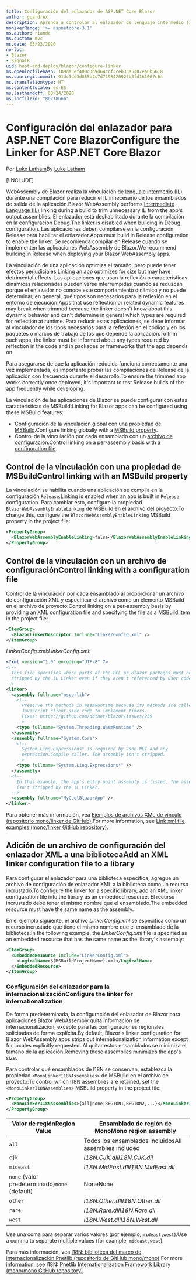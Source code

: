 ```yaml
---
title: Configuración del enlazador de ASP.NET Core Blazor
author: guardrex
description: Aprenda a controlar al enlazador de lenguaje intermedio (IL) al crear una aplicación Blazor.
monikerRange: '>= aspnetcore-3.1'
ms.author: riande
ms.custom: mvc
ms.date: 03/23/2020
no-loc:
- Blazor
- SignalR
uid: host-and-deploy/blazor/configure-linker
ms.openlocfilehash: 109da5ef400c3b9d64ccf3ceb33a5387ea6b5618
ms.sourcegitcommit: 91dc1dd3d055b4c7d7298420927b3fd161067c64
ms.translationtype: HT
ms.contentlocale: es-ES
ms.lasthandoff: 03/24/2020
ms.locfileid: "80218666"
---
```

# <a name="configure-the-linker-for-aspnet-core-blazor"></a><span data-ttu-id="86f4b-103">Configuración del enlazador para ASP.NET Core Blazor</span><span class="sxs-lookup"><span data-stu-id="86f4b-103">Configure the Linker for ASP.NET Core Blazor</span></span>

<span data-ttu-id="86f4b-104">Por [Luke Latham](https://github.com/guardrex)</span><span class="sxs-lookup"><span data-stu-id="86f4b-104">By [Luke Latham](https://github.com/guardrex)</span></span>

[!INCLUDE[](~/includes/blazorwasm-preview-notice.md)]

<span data-ttu-id="86f4b-105">WebAssembly de Blazor realiza la vinculación de [lenguaje intermedio (IL)](/dotnet/standard/managed-code#intermediate-language--execution) durante una compilación para reducir el IL innecesario de los ensamblados de salida de la aplicación.</span><span class="sxs-lookup"><span data-stu-id="86f4b-105">Blazor WebAssembly performs [Intermediate Language (IL)](/dotnet/standard/managed-code#intermediate-language--execution) linking during a build to trim unnecessary IL from the app's output assemblies.</span></span> <span data-ttu-id="86f4b-106">El enlazador está deshabilitado durante la compilación en la configuración Debug.</span><span class="sxs-lookup"><span data-stu-id="86f4b-106">The linker is disabled when building in Debug configuration.</span></span> <span data-ttu-id="86f4b-107">Las aplicaciones deben compilarse en la configuración Release para habilitar el enlazador.</span><span class="sxs-lookup"><span data-stu-id="86f4b-107">Apps must build in Release configuration to enable the linker.</span></span> <span data-ttu-id="86f4b-108">Se recomienda compilar en Release cuando se implementen las aplicaciones WebAssembly de Blazor.</span><span class="sxs-lookup"><span data-stu-id="86f4b-108">We recommend building in Release when deploying your Blazor WebAssembly apps.</span></span> 

<span data-ttu-id="86f4b-109">La vinculación de una aplicación optimiza el tamaño, pero puede tener efectos perjudiciales.</span><span class="sxs-lookup"><span data-stu-id="86f4b-109">Linking an app optimizes for size but may have detrimental effects.</span></span> <span data-ttu-id="86f4b-110">Las aplicaciones que usan la reflexión o características dinámicas relacionadas pueden verse interrumpidas cuando se reduzcan porque el enlazador no conoce este comportamiento dinámico y no puede determinar, en general, qué tipos son necesarios para la reflexión en el entorno de ejecución.</span><span class="sxs-lookup"><span data-stu-id="86f4b-110">Apps that use reflection or related dynamic features may break when trimmed because the linker doesn't know about this dynamic behavior and can't determine in general which types are required for reflection at runtime.</span></span> <span data-ttu-id="86f4b-111">Para reducir estas aplicaciones, se debe informar al vinculador de los tipos necesarios para la reflexión en el código y en los paquetes o marcos de trabajo de los que depende la aplicación.</span><span class="sxs-lookup"><span data-stu-id="86f4b-111">To trim such apps, the linker must be informed about any types required by reflection in the code and in packages or frameworks that the app depends on.</span></span> 

<span data-ttu-id="86f4b-112">Para asegurarse de que la aplicación reducida funciona correctamente una vez implementada, es importante probar las compilaciones de Release de la aplicación con frecuencia durante el desarrollo.</span><span class="sxs-lookup"><span data-stu-id="86f4b-112">To ensure the trimmed app works correctly once deployed, it's important to test Release builds of the app frequently while developing.</span></span>

<span data-ttu-id="86f4b-113">La vinculación de las aplicaciones de Blazor se puede configurar con estas características de MSBuild:</span><span class="sxs-lookup"><span data-stu-id="86f4b-113">Linking for Blazor apps can be configured using these MSBuild features:</span></span>

* <span data-ttu-id="86f4b-114">Configuración de la vinculación global con una [propiedad de MSBuild](#control-linking-with-an-msbuild-property).</span><span class="sxs-lookup"><span data-stu-id="86f4b-114">Configure linking globally with a [MSBuild property](#control-linking-with-an-msbuild-property).</span></span>
* <span data-ttu-id="86f4b-115">Control de la vinculación por cada ensamblado con un [archivo de configuración](#control-linking-with-a-configuration-file).</span><span class="sxs-lookup"><span data-stu-id="86f4b-115">Control linking on a per-assembly basis with a [configuration file](#control-linking-with-a-configuration-file).</span></span>

## <a name="control-linking-with-an-msbuild-property"></a><span data-ttu-id="86f4b-116">Control de la vinculación con una propiedad de MSBuild</span><span class="sxs-lookup"><span data-stu-id="86f4b-116">Control linking with an MSBuild property</span></span>

<span data-ttu-id="86f4b-117">La vinculación se habilita cuando una aplicación se compila en la configuración `Release`.</span><span class="sxs-lookup"><span data-stu-id="86f4b-117">Linking is enabled when an app is built in `Release` configuration.</span></span> <span data-ttu-id="86f4b-118">Para cambiar esto, configure la propiedad `BlazorWebAssemblyEnableLinking` de MSBuild en el archivo del proyecto:</span><span class="sxs-lookup"><span data-stu-id="86f4b-118">To change this, configure the `BlazorWebAssemblyEnableLinking` MSBuild property in the project file:</span></span>

```xml
<PropertyGroup>
  <BlazorWebAssemblyEnableLinking>false</BlazorWebAssemblyEnableLinking>
</PropertyGroup>
```

## <a name="control-linking-with-a-configuration-file"></a><span data-ttu-id="86f4b-119">Control de la vinculación con un archivo de configuración</span><span class="sxs-lookup"><span data-stu-id="86f4b-119">Control linking with a configuration file</span></span>

<span data-ttu-id="86f4b-120">Control de la vinculación por cada ensamblado al proporcionar un archivo de configuración XML y especificar el archivo como un elemento MSBuild en el archivo de proyecto:</span><span class="sxs-lookup"><span data-stu-id="86f4b-120">Control linking on a per-assembly basis by providing an XML configuration file and specifying the file as a MSBuild item in the project file:</span></span>

```xml
<ItemGroup>
  <BlazorLinkerDescriptor Include="LinkerConfig.xml" />
</ItemGroup>
```

<span data-ttu-id="86f4b-121">*LinkerConfig.xml*:</span><span class="sxs-lookup"><span data-stu-id="86f4b-121">*LinkerConfig.xml*:</span></span>

```xml
<?xml version="1.0" encoding="UTF-8" ?>
<!--
  This file specifies which parts of the BCL or Blazor packages must not be
  stripped by the IL Linker even if they aren't referenced by user code.
-->
<linker>
  <assembly fullname="mscorlib">
    <!--
      Preserve the methods in WasmRuntime because its methods are called by 
      JavaScript client-side code to implement timers.
      Fixes: https://github.com/dotnet/blazor/issues/239
    -->
    <type fullname="System.Threading.WasmRuntime" />
  </assembly>
  <assembly fullname="System.Core">
    <!--
      System.Linq.Expressions* is required by Json.NET and any 
      expression.Compile caller. The assembly isn't stripped.
    -->
    <type fullname="System.Linq.Expressions*" />
  </assembly>
  <!--
    In this example, the app's entry point assembly is listed. The assembly
    isn't stripped by the IL Linker.
  -->
  <assembly fullname="MyCoolBlazorApp" />
</linker>
```

<span data-ttu-id="86f4b-122">Para obtener más información, vea [Ejemplos de archivos XML de vínculo (repositorio mono/linker de GitHub)](https://github.com/mono/linker#link-xml-file-examples).</span><span class="sxs-lookup"><span data-stu-id="86f4b-122">For more information, see [Link xml file examples (mono/linker GitHub repository)](https://github.com/mono/linker#link-xml-file-examples).</span></span>

## <a name="add-an-xml-linker-configuration-file-to-a-library"></a><span data-ttu-id="86f4b-123">Adición de un archivo de configuración del enlazador XML a una biblioteca</span><span class="sxs-lookup"><span data-stu-id="86f4b-123">Add an XML linker configuration file to a library</span></span>

<span data-ttu-id="86f4b-124">Para configurar el enlazador para una biblioteca específica, agregue un archivo de configuración de enlazador XML a la biblioteca como un recurso incrustado.</span><span class="sxs-lookup"><span data-stu-id="86f4b-124">To configure the linker for a specific library, add an XML linker configuration file into the library as an embedded resource.</span></span> <span data-ttu-id="86f4b-125">El recurso incrustado debe tener el mismo nombre que el ensamblado.</span><span class="sxs-lookup"><span data-stu-id="86f4b-125">The embedded resource must have the same name as the assembly.</span></span>

<span data-ttu-id="86f4b-126">En el ejemplo siguiente, el archivo *LinkerConfig.xml* se especifica como un recurso incrustado que tiene el mismo nombre que el ensamblado de la biblioteca:</span><span class="sxs-lookup"><span data-stu-id="86f4b-126">In the following example, the *LinkerConfig.xml* file is specified as an embedded resource that has the same name as the library's assembly:</span></span>

```xml
<ItemGroup>
  <EmbeddedResource Include="LinkerConfig.xml">
    <LogicalName>$(MSBuildProjectName).xml</LogicalName>
  </EmbeddedResource>
</ItemGroup>
```

### <a name="configure-the-linker-for-internationalization"></a><span data-ttu-id="86f4b-127">Configuración del enlazador para la internacionalización</span><span class="sxs-lookup"><span data-stu-id="86f4b-127">Configure the linker for internationalization</span></span>

<span data-ttu-id="86f4b-128">De forma predeterminada, la configuración del enlazador de Blazor para aplicaciones Blazor WebAssembly quita información de internacionalización, excepto para las configuraciones regionales solicitadas de forma explícita.</span><span class="sxs-lookup"><span data-stu-id="86f4b-128">By default, Blazor's linker configuration for Blazor WebAssembly apps strips out internationalization information except for locales explicitly requested.</span></span> <span data-ttu-id="86f4b-129">Al quitar estos ensamblados se minimiza el tamaño de la aplicación.</span><span class="sxs-lookup"><span data-stu-id="86f4b-129">Removing these assemblies minimizes the app's size.</span></span>

<span data-ttu-id="86f4b-130">Para controlar qué ensamblados de I18N se conservan, establezca la propiedad `<MonoLinkerI18NAssemblies>` de MSBuild en el archivo de proyecto:</span><span class="sxs-lookup"><span data-stu-id="86f4b-130">To control which I18N assemblies are retained, set the `<MonoLinkerI18NAssemblies>` MSBuild property in the project file:</span></span>

```xml
<PropertyGroup>
  <MonoLinkerI18NAssemblies>{all|none|REGION1,REGION2,...}</MonoLinkerI18NAssemblies>
</PropertyGroup>
```

| <span data-ttu-id="86f4b-131">Valor de región</span><span class="sxs-lookup"><span data-stu-id="86f4b-131">Region Value</span></span>     | <span data-ttu-id="86f4b-132">Ensamblado de región de Mono</span><span class="sxs-lookup"><span data-stu-id="86f4b-132">Mono region assembly</span></span>    |
| ---------------- | ----------------------- |
| `all`            | <span data-ttu-id="86f4b-133">Todos los ensamblados incluidos</span><span class="sxs-lookup"><span data-stu-id="86f4b-133">All assemblies included</span></span> |
| `cjk`            | <span data-ttu-id="86f4b-134">*I18N.CJK.dll*</span><span class="sxs-lookup"><span data-stu-id="86f4b-134">*I18N.CJK.dll*</span></span>          |
| `mideast`        | <span data-ttu-id="86f4b-135">*I18N.MidEast.dll*</span><span class="sxs-lookup"><span data-stu-id="86f4b-135">*I18N.MidEast.dll*</span></span>      |
| <span data-ttu-id="86f4b-136">`none` (valor predeterminado)</span><span class="sxs-lookup"><span data-stu-id="86f4b-136">`none` (default)</span></span> | <span data-ttu-id="86f4b-137">None</span><span class="sxs-lookup"><span data-stu-id="86f4b-137">None</span></span>                    |
| `other`          | <span data-ttu-id="86f4b-138">*I18N.Other.dll*</span><span class="sxs-lookup"><span data-stu-id="86f4b-138">*I18N.Other.dll*</span></span>        |
| `rare`           | <span data-ttu-id="86f4b-139">*I18N.Rare.dll*</span><span class="sxs-lookup"><span data-stu-id="86f4b-139">*I18N.Rare.dll*</span></span>         |
| `west`           | <span data-ttu-id="86f4b-140">*I18N.West.dll*</span><span class="sxs-lookup"><span data-stu-id="86f4b-140">*I18N.West.dll*</span></span>         |

<span data-ttu-id="86f4b-141">Use una coma para separar varios valores (por ejemplo, `mideast,west`).</span><span class="sxs-lookup"><span data-stu-id="86f4b-141">Use a comma to separate multiple values (for example, `mideast,west`).</span></span>

<span data-ttu-id="86f4b-142">Para más información, vea [I18N: biblioteca del marco de internacionalización Pnetlib (repositorio de GitHub mono/mono)](https://github.com/mono/mono/tree/master/mcs/class/I18N).</span><span class="sxs-lookup"><span data-stu-id="86f4b-142">For more information, see [I18N: Pnetlib Internationalization Framework Library (mono/mono GitHub repository)](https://github.com/mono/mono/tree/master/mcs/class/I18N).</span></span>
